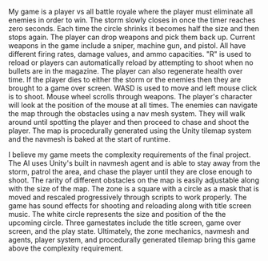 My game is a player vs all battle royale where the player must eliminate all enemies in order to win. The storm slowly closes in once the timer reaches zero seconds. 
Each time the circle shrinks it becomes half the size and then stops again. The player can drop weapons and pick them back up. 
Current weapons in the game include a sniper, machine gun, and pistol. All have different firing rates, damage values, and ammo capacities.
"R" is used to reload or players can automatically reload by attempting to shoot when no bullets are in the magazine. The player can also regenerate health over time. 
If the player dies to either the storm or the enemies then they are brought to a game over screen.
WASD is used to move and left mouse click is to shoot. Mouse wheel scrolls through weapons. The player's character will look at the position of the mouse at all times.
The enemies can navigate the map through the obstacles using a nav mesh system. 
They will walk around until spotting the player and then proceed to chase and shoot the player. 
The map is procedurally generated using the Unity tilemap system and the navmesh is baked at the start of runtime.

I believe my game meets the complexity requirements of the final project. 
The AI uses Unity's built in navmesh agent and is able to stay away from the storm, patrol the area, and chase the player until they are close enough to shoot.
The rarity of different obstacles on the map is easily adjustable along with the size of the map.
The zone is a square with a circle as a mask that is moved and rescaled progressively through scripts to work properly.
The game has sound effects for shooting and reloading along with title screen music.
The white circle represents the size and position of the the upcoming circle.
Three gamestates include the title screen, game over screen, and the play state.
Ultimately, the zone mechanics, navmesh and agents, player system, and procedurally generated tilemap bring this game above the complexity requirement.
